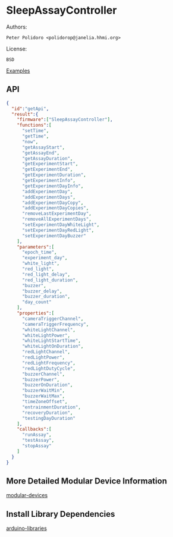 # SleepAssayController

Authors:

    Peter Polidoro <polidorop@janelia.hhmi.org>

License:

    BSD

[Examples](./examples)

## API

```json
{
  "id":"getApi",
  "result":{
    "firmware":["SleepAssayController"],
    "functions":[
      "setTime",
      "getTime",
      "now",
      "getAssayStart",
      "getAssayEnd",
      "getAssayDuration",
      "getExperimentStart",
      "getExperimentEnd",
      "getExperimentDuration",
      "getExperimentInfo",
      "getExperimentDayInfo",
      "addExperimentDay",
      "addExperimentDays",
      "addExperimentDayCopy",
      "addExperimentDayCopies",
      "removeLastExperimentDay",
      "removeAllExperimentDays",
      "setExperimentDayWhiteLight",
      "setExperimentDayRedLight",
      "setExperimentDayBuzzer"
    ],
    "parameters":[
      "epoch_time",
      "experiment_day",
      "white_light",
      "red_light",
      "red_light_delay",
      "red_light_duration",
      "buzzer",
      "buzzer_delay",
      "buzzer_duration",
      "day_count"
    ],
    "properties":[
      "cameraTriggerChannel",
      "cameraTriggerFrequency",
      "whiteLightChannel",
      "whiteLightPower",
      "whiteLightStartTime",
      "whiteLightOnDuration",
      "redLightChannel",
      "redLightPower",
      "redLightFrequency",
      "redLightDutyCycle",
      "buzzerChannel",
      "buzzerPower",
      "buzzerOnDuration",
      "buzzerWaitMin",
      "buzzerWaitMax",
      "timeZoneOffset",
      "entrainmentDuration",
      "recoveryDuration",
      "testingDayDuration"
    ],
    "callbacks":[
      "runAssay",
      "testAssay",
      "stopAssay"
    ]
  }
}
```

## More Detailed Modular Device Information

[modular-devices](https://github.com/janelia-modular-devices/modular-devices)

## Install Library Dependencies

[arduino-libraries](https://github.com/janelia-arduino/arduino-libraries)
